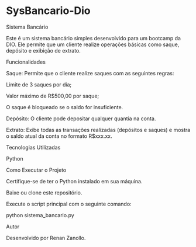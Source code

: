 # SysBancario-Dio


Sistema Bancário

Este é um sistema bancário simples desenvolvido para um bootcamp da DIO. Ele permite que um cliente realize operações básicas como saque, depósito e exibição de extrato.

Funcionalidades

Saque: Permite que o cliente realize saques com as seguintes regras:

Limite de 3 saques por dia;

Valor máximo de R$500,00 por saque;

O saque é bloqueado se o saldo for insuficiente.

Depósito: O cliente pode depositar qualquer quantia na conta.

Extrato: Exibe todas as transações realizadas (depósitos e saques) e mostra o saldo atual da conta no formato R$xxx.xx.

Tecnologias Utilizadas

Python

Como Executar o Projeto

Certifique-se de ter o Python instalado em sua máquina.

Baixe ou clone este repositório.

Execute o script principal com o seguinte comando:

python sistema_bancario.py

Autor

Desenvolvido por Renan Zanollo.

